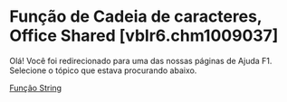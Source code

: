 
# Função de Cadeia de caracteres, Office Shared [vblr6.chm1009037]

Olá! Você foi redirecionado para uma das nossas páginas de Ajuda F1. Selecione o tópico que estava procurando abaixo.

[Função String](http://msdn.microsoft.com/library/d6c5c054-21b9-f777-acae-ac31710ba5c5%28Office.15%29.aspx)
